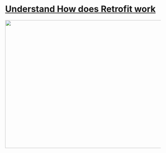 # [Understand How does Retrofit work](https://medium.com/mindorks/understand-how-does-retrofit-work-c9e264131f4a)
<img src="https://miro.medium.com/max/931/1*LSeA2e6nf6FezMDtHKmO7g.png" width="931" height="415" />
